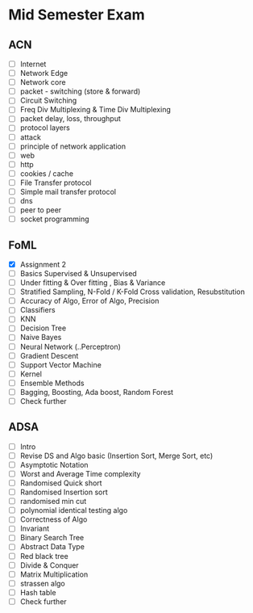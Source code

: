 # Mid Semester Exam

## ACN
- [ ] Internet
- [ ] Network Edge
- [ ] Network core
- [ ] packet - switching (store & forward)
- [ ] Circuit Switching
- [ ] Freq Div Multiplexing & Time Div Multiplexing
- [ ] packet delay, loss, throughput 
- [ ] protocol layers
- [ ] attack
- [ ] principle of network application 
- [ ] web
- [ ] http
- [ ] cookies / cache
- [ ] File Transfer protocol
- [ ] Simple mail transfer protocol
- [ ] dns
- [ ] peer to peer
- [ ] socket programming 

## FoML
- [x] Assignment 2
- [ ] Basics Supervised & Unsupervised
- [ ] Under fitting & Over fitting , Bias & Variance
- [ ] Stratified Sampling, N-Fold / K-Fold Cross validation, Resubstitution
- [ ] Accuracy of Algo, Error of Algo, Precision
- [ ] Classifiers 
- [ ] KNN
- [ ] Decision Tree
- [ ] Naive Bayes 
- [ ] Neural Network (..Perceptron)
- [ ] Gradient Descent
- [ ] Support Vector Machine 
- [ ] Kernel 
- [ ] Ensemble Methods
- [ ] Bagging, Boosting, Ada boost, Random Forest
- [ ] Check further

##  ADSA
- [ ] Intro
- [ ] Revise DS and Algo basic (Insertion Sort, Merge Sort, etc)
- [ ] Asymptotic Notation 
- [ ] Worst and Average Time complexity 
- [ ] Randomised Quick short 
- [ ] Randomised Insertion sort
- [ ] randomised min cut
- [ ] polynomial identical testing algo
- [ ] Correctness of Algo
- [ ] Invariant 
- [ ] Binary Search Tree
- [ ] Abstract Data Type
- [ ] Red black tree 
- [ ] Divide & Conquer 
- [ ] Matrix Multiplication 
- [ ] strassen algo
- [ ] Hash table 
- [ ] Check further 
